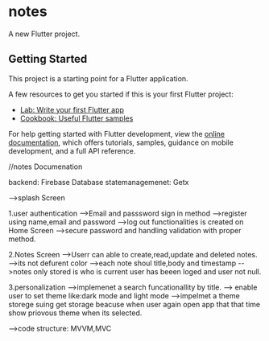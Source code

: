# notes

A new Flutter project.

## Getting Started

This project is a starting point for a Flutter application.

A few resources to get you started if this is your first Flutter project:

- [Lab: Write your first Flutter app](https://docs.flutter.dev/get-started/codelab)
- [Cookbook: Useful Flutter samples](https://docs.flutter.dev/cookbook)

For help getting started with Flutter development, view the
[online documentation](https://docs.flutter.dev/), which offers tutorials,
samples, guidance on mobile development, and a full API reference.

//notes Documenation

backend: Firebase Database
statemanagemenet: Getx

-->splash Screen

1.user authentication
-->Email and passsword sign in method
-->register using name,email and password
-->log out functionalities is created on Home Screen
-->secure password and handling validation with proper method.

2.Notes Screen
-->Userr can able to create,read,update and deleted notes.
-->its not defurent color
-->each note shoul title,body and timestamp
-->notes only stored is who is current user has beeen loged and user not null.

3.personalization
-->implemenet a search funcationallity by title.
--> enable user to set theme like:dark mode and light mode
-->impelmet a theme storege suing get storage beacuse when user again open 
    app that that time show priovous theme when its selected.


-->code structure: MVVM,MVC    

